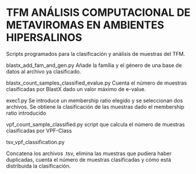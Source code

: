 # TFM ANÁLISIS COMPUTACIONAL DE METAVIROMAS EN AMBIENTES HIPERSALINOS

Scripts programados para la clasificación y análisis de muestras del TFM.

blastx_add_fam_and_gen.py 
Añade la família y el género de una base de datos al archivo ya clasificado.

blastx_count_samples_classified_evalue.py
Cuenta el número de muestras clasificadas por BlastX dado un valor máximo de e-value.

exec1.py
Se introduce un membership ratio elegido y se seleccionan dos archivos. Se obtiene la clasificación de las muestras dado el membership ratio introducido

vpf_count_sample_classified.py
script que calcula el número de muestras clasificadas por VPF-Class

tsv_vpf_classification.py

Concatena los archivos .tsv, elimina las muestras que pudiera haber duplicadas, cuenta el número de muestras clasificadas y cómo está distribuida la clasificación.
